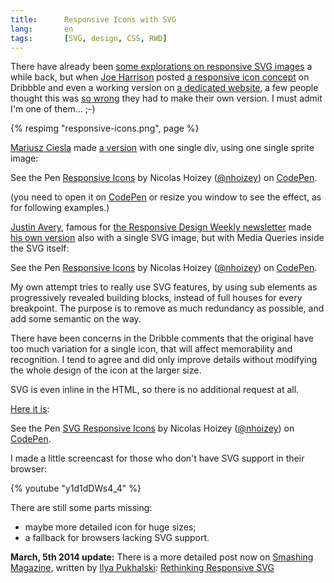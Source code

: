 ```yaml
---
title:      Responsive Icons with SVG
lang:       en
tags:       [SVG, design, CSS, RWD]
---
```


There have already been [some explorations on responsive SVG images](http://blog.cloudfour.com/media-queries-in-svg-images/) a while back, but when [Joe Harrison](http://www.joeharrison.co.uk/) posted [a responsive icon concept](http://dribbble.com/shots/1290195-New-Project-Responsive-Icons) on Dribbble and even a working version on [a dedicated website](http://responsiveicons.co.uk/), a few people thought this was [so wrong](http://xkcd.com/386/) they had to make their own version. I must admit I'm one of them… ;-)

{% respimg "responsive-icons.png", page %}

[Mariusz Ciesla](http://mariusz.cc/) made [a version](https://codepen.io/mariusz/pen/azBne) with one single div, using one single sprite image:

<p data-height="480" data-theme-id="2148" data-slug-hash="mRLLzg" data-default-tab="result" data-user="nhoizey" data-embed-version="2" data-pen-title="Responsive Icons" class="codepen">See the Pen <a href="http://codepen.io/nhoizey/pen/mRLLzg/">Responsive Icons</a> by Nicolas Hoizey (<a href="http://codepen.io/nhoizey">@nhoizey</a>) on <a href="http://codepen.io">CodePen</a>.</p>
<script async src="https://production-assets.codepen.io/assets/embed/ei.js"></script>

(you need to open it on [CodePen](https://codepen.io/) or resize you window to see the effect, as for following examples.)

[Justin Avery](http://justinavery.me/), famous for [the Responsive Design Weekly newsletter](http://responsivedesignweekly.com/) made [his own version](http://responsivedesign.is/articles/responsive-icons) also with a single SVG image, but with Media Queries inside the SVG itself:

<p data-height="480" data-theme-id="2148" data-slug-hash="mRLLzg" data-default-tab="result" data-user="nhoizey" data-embed-version="2" data-pen-title="Responsive Icons" class="codepen">See the Pen <a href="https://codepen.io/nhoizey/pen/mRLLzg/">Responsive Icons</a> by Nicolas Hoizey (<a href="https://codepen.io/nhoizey">@nhoizey</a>) on <a href="http://codepen.io">CodePen</a>.</p>
<script async src="https://production-assets.codepen.io/assets/embed/ei.js"></script>

My own attempt tries to really use SVG features, by using sub elements as progressively revealed building blocks, instead of full houses for every breakpoint. The purpose is to remove as much redundancy as possible, and add some semantic on the way.

There have been concerns in the Dribble comments that the original have too much variation for a single icon, that will affect memorability and recognition. I tend to agree and did only improve details without modifying the whole design of the icon at the larger size.

SVG is even inline in the HTML, so there is no additional request at all.

[Here it is](https://codepen.io/nhoizey/pen/ICJvA):

<p data-height="480" data-theme-id="2148" data-slug-hash="ICJvA" data-default-tab="result" data-user="nhoizey" data-embed-version="2" data-pen-title="SVG Responsive Icons" class="codepen">See the Pen <a href="https://codepen.io/nhoizey/pen/ICJvA/">SVG Responsive Icons</a> by Nicolas Hoizey (<a href="https://codepen.io/nhoizey">@nhoizey</a>) on <a href="http://codepen.io">CodePen</a>.</p>
<script async src="https://production-assets.codepen.io/assets/embed/ei.js"></script>

I made a little screencast for those who don't have SVG support in their browser:

{% youtube "y1d1dDWs4_4" %}

There are still some parts missing:

- maybe more detailed icon for huge sizes;
- a fallback for browsers lacking SVG support.

**March, 5th 2014 update:** There is a more detailed post now on [Smashing Magazine](http://smashingmagazine.com/), written by [Ilya Pukhalski](http://blog.pukhalski.com/): [Rethinking Responsive SVG](http://coding.smashingmagazine.com/2014/03/05/rethinking-responsive-svg/)
